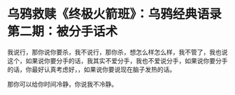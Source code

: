 # 乌鸦救赎《终极火箭班》：乌鸦经典语录 第二期：被分手话术

我说行，那你说你要杀，我不说行，那你杀，想怎么样怎么样，我不管了，我也说这个，如果说你要分手的话，我其实不爱分手，我也不爱说分手，如果说你要分手的话，你最好认真考虑好，，如果说你要说现在脑子发热的话。

那你可以给你时间冷静，你说我不冷静。